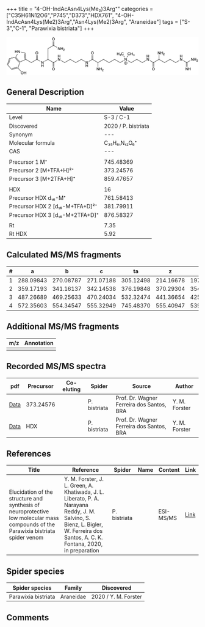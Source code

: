 +++
title = "4-OH-IndAcAsn4Lys(Me₂)3Arg⁺"
categories = ["C35H61N12O6","P745","D373","HDX761",
"4-OH-IndAcAsn4Lys(Me2)3Arg","Asn4Lys(Me2)3Arg",
"Araneidae"]
tags = ["S-3","C-1",
"Parawixia bistriata"]
+++

![](/img/4-OH-IndAcAsn4Lys(Me2)3Arg.png)

## General Description

| Name                       | Value              |
|----------------------------|--------------------|
| Level                      | S-3 / C-1          |
| Discovered                 | 2020 / P. bistriata |
| Synonym                    | ---                |
| Molecular formula          | C₃₅H₆₁N₁₂O₆⁺                   |
| CAS                        | ---                |
|                            |                    |
| Precursor 1  M⁺         | 745.48369                   |
| Precursor 2 [M+TFA+H]²⁺       | 373.24576                   |
| Precursor 3 [M+2TFA+H]⁺               | 859.47657                   |
|                            |                    |
| HDX                        | 16                   |
| Precursor HDX    d₁₆-M⁺   | 761.58413                   |
| Precursor HDX 2 [d₁₆-M+TFA+D]²⁺ | 381.79911                   |
| Precursor HDX 3 [d₁₆-M+2TFA+D]⁺           | 876.58327                   |
|                            |                    |
| Rt                         | 7.35                   |
| Rt HDX                     | 5.92                   |

## Calculated MS/MS fragments

| # | a         | b         | c         | ta        | z         | y         | tz        |
|---|-----------|-----------|-----------|-----------|-----------|-----------|-----------|
| 1 | 288.09843 | 270.08787 | 271.07188 | 305.12498 | 214.16678 | 197.14023 | 259.22463 |
| 2 | 359.17193 | 341.16137 | 342.14538 | 376.19848 | 370.29304 | 354.27432 | 387.31959 |
| 3 | 487.26689 | 469.25633 | 470.24034 | 532.32474 | 441.36654 | 425.34782 | 458.39309 |
| 4 | 572.35603 | 554.34547 | 555.32949 | 745.48370 | 555.40947 | 539.39075 | 572.43602 |

## Additional MS/MS fragments

| m/z | Annotation |
|-----|------------|
|     |            |

## Recorded MS/MS spectra

| pdf                                             | Precursor | Co-eluting | Spider      | Source                       | Author        |
|-------------------------------------------------|-----------|------------|-------------|------------------------------|---------------|
| [Data](/pdf/P-bistriata/745_4-OH-IndAcAsn4Lys(Me2)3Arg_Pb_2.pdf) | 373.24576 |           | P. bistriata | Prof. Dr. Wagner Ferreira dos Santos, BRA  | Y. M. Forster |
| [Data](/pdf/P-bistriata/745_4-OH-IndAcAsn4Lys(Me2)3Arg_Pb_2_HDX.pdf) | HDX |           | P. bistriata | Prof. Dr. Wagner Ferreira dos Santos, BRA  | Y. M. Forster |


## References

| Title | Reference | Spider | Name | Content | Link |
|-------|-----------|--------|------|---------|------|
| Elucidation of the structure and synthesis of neuroprotective low molecular mass compounds of the Parawixia bistriata spider venom      | Y. M. Forster, J. L. Green, A. Khatiwada, J. L. Liberato, P. A. Narayana Reddy, J. M. Salvino, S. Bienz, L. Bigler, W. Ferreira dos Santos, A. C. K. Fontana, 2020, in preparation          | P. bistriata       |      | ESI-MS/MS        | [Link](unknown)     |

## Spider species

| Spider species     | Family     | Discovered           |
|--------------------|------------|----------------------|
| Parawixia bistriata | Araneidae | 2020 / Y. M. Forster |


## Comments